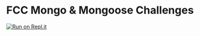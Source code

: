 FCC Mongo & Mongoose Challenges
===============================
[![Run on Repl.it](https://repl.it/badge/github/antoinemaes/boilerplate-mongomongoose)](https://repl.it/github/antoinemaes/boilerplate-mongomongoose)